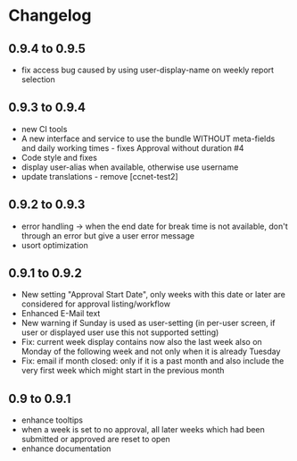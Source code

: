 # Changelog

## 0.9.4 to 0.9.5

- fix access bug caused by using user-display-name on weekly report selection

## 0.9.3 to 0.9.4

- new CI tools
- A new interface and service to use the bundle WITHOUT meta-fields and daily working times - fixes Approval without duration #4
- Code style and fixes
- display user-alias when available, otherwise use username
- update translations - remove [ccnet-test2]

## 0.9.2 to 0.9.3

- error handling -> when the end date for break time is not available, don't through an error but give a user error message
- usort optimization

## 0.9.1 to 0.9.2

- New setting "Approval Start Date", only weeks with this date or later are considered for approval listing/workflow
- Enhanced E-Mail text
- New warning if Sunday is used as user-setting (in per-user screen, if user or displayed user use this not supported setting)
- Fix: current week display contains now also the last week also on Monday of the following week and not only when it is already Tuesday
- Fix: email if month closed: only if it is a past month and also include the very first week which might start in the previous month

## 0.9 to 0.9.1

- enhance tooltips
- when a week is set to no approval, all later weeks which had been submitted or approved are reset to open
- enhance documentation